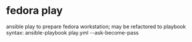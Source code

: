 # fedora play

ansible play to prepare fedora workstation; may be refactored to playbook
syntax: ansible-playbook play.yml --ask-become-pass
